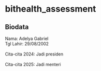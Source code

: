 # bithealth_assessment

## Biodata
Nama: Adelya Gabriel
<br/> Tgl Lahir: 29/08/2002
<br/>
<br/> Cita-cita 2024: Jadi presiden
<br/>
<br/> Cita-cita 2025: Jadi menteri

